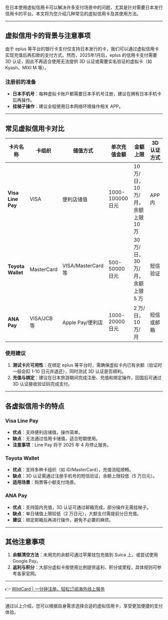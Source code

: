 在日本使用虚拟信用卡可以解决许多支付场景中的问题，尤其是针对需要日本发行信用卡的平台。本文将为您介绍几种常见的虚拟信用卡及其使用方法。

---

## 虚拟信用卡的背景与注意事项

由于 eplus 等平台的银行卡支付仅支持日本发行的卡，我们可以通过虚拟信用卡实现充值后再扣款的支付方式。然而，2025年1月后，eplus 的信用卡支付需要 3D 认证，因此不再适合使用无法提供 3D 认证或需要实名验证的虚拟卡（如 Kyash、MIXI M 等）。

### 注册前的准备
- **日本手机号**：每种虚拟卡账户都需要日本手机号注册，建议在拥有日本手机卡后再操作。
- **挂梯子操作**：建议全程使用日本网络环境操作相关 APP。

---

## 常见虚拟信用卡对比

| 卡片名称       | 卡组织       | 储值方式                     | 单次充值金额      | 金额上限                  | 3D 认证方式 |
| -------------- | ------------ | ---------------------------- | ----------------- | ------------------------- | ----------- |
| **Visa Line Pay** | VISA         | 便利店储值                   | 1000-100000 日元  | 10 万/日，10 万/月，余额上限 10 万 | APP 内      |
| **Toyota Wallet** | MasterCard   | VISA/MasterCard 等           | 500-50000 日元    | 30 万/日，30 万/月，余额上限 5 万 | 短信验证    |
| **ANA Pay**      | VISA/JCB 等  | Apple Pay/便利店             | 1000-20000 日元   | 2 万/日，10 万/月         | 短信或邮箱  |

### 使用建议
1. **测试卡片可用性**：在绑定 eplus 等平台时，需确保虚拟卡内已有余额（验证时一般会扣 1-10 日元并退还），同时测试 3D 认证是否顺利。
2. **充值与绑定**：建议在日本旅游期间完成注册、充值和绑定操作，回国后可通过 3D 认证接收验证码完成支付。

---

## 各虚拟信用卡的特点

### Visa Line Pay
- **优点**：支持便利店储值，操作简单。
- **缺点**：无法通过信用卡储值，适合短期使用。
- **注意事项**：Line Pay 将于 2025 年 4 月停止服务。

### Toyota Wallet
- **优点**：支持多种卡组织（如 iD/MasterCard），充值流程顺畅。
- **缺点**：3D 认证需通过注册手机号的短信验证，余额上限较低（5 万日元）。
- **适用场景**：购票等小额支付场景。

### ANA Pay
- **优点**：支持国内充值，3D 认证可通过邮箱完成，部分操作无需挂梯子。
- **缺点**：单日储值上限较低（2 万日元），大额支付需提前分日充值。
- **建议**：绑定邮箱后再进行操作，避免不必要的麻烦。

---

## 其他注意事项

1. **余额清空方法**：未用完的余额可通过苹果钱包充值到 Suica 上，或尝试使用 Google Pay。
2. **返利与积分**：大部分虚拟卡按使用比例提供返利、积分或里程，具体规则可参考各家官网。

---

👉 [WildCard | 一分钟注册，轻松订阅海外线上服务](https://bit.ly/bewildcard)

---

通过以上介绍，您可以根据自身需求选择合适的虚拟信用卡，享受更加便捷的支付体验。